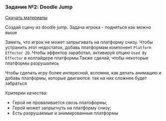 ### Задание №2: Doodle Jump

[Скачать материалы](http://unity3d.unium.ru/storage/lesson15/skeleton.zip)

Cоздай сцену из doodle jump. Задача игрока - подняться как можно выше

Заметь, что игрок не может запрыгивать на платформу снизу. Чтобы устранить этот недостаток, добавь платформам компонент `Platform Effector 2D`. Чтобы эффектор заработал, активируй опцию `Used By Effector` в коллайдере платформы.Также сделай, чтобы некоторые платформы разрушались

Чтобы сделать игру более интересной, вспомни, как делать анимацию и добавь платформы, которые двигаются: так на них сложнее будет забраться

Критерии качества:

- Герой не проваливается свозь платоформы;
- Герой может запрыгнуть на платформу снизу;
- Есть разрушаемые и анимированные платформы